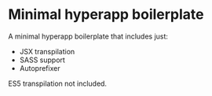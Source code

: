 # Minimal hyperapp boilerplate

A minimal hyperapp boilerplate that includes just:
- JSX transpilation
- SASS support
- Autoprefixer 

ES5 transpilation not included.